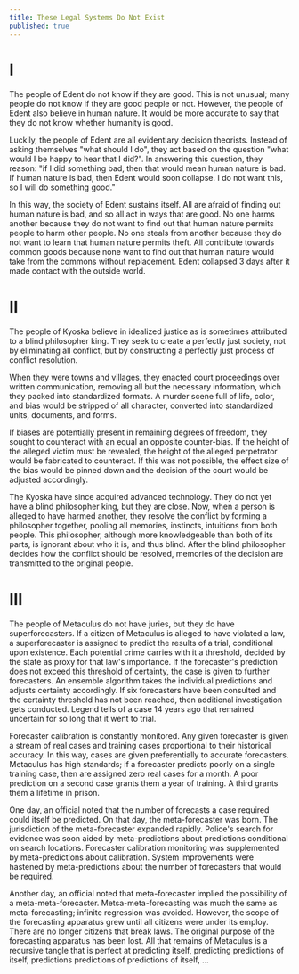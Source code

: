 ```yaml
---
title: These Legal Systems Do Not Exist
published: true
---
```


# I
The people of Edent do not know if they are good. This is not unusual; many people do not know if they are good people or not. However, the people of Edent also believe in human nature. It would be more accurate to say that they do not know whether humanity is good.

Luckily, the people of Edent are all evidentiary decision theorists. Instead of asking themselves "what should I do", they act based on the question "what would I be happy to hear that I did?". In answering this question, they reason: "if I did something bad, then that would mean human nature is bad. If human nature is bad, then Edent would soon collapse. I do not want this, so I will do something good."

In this way, the society of Edent sustains itself. All are afraid of finding out human nature is bad, and so all act in ways that are good. No one harms another because they do not want to find out that human nature permits people to harm other people. No one steals from another because they do not want to learn that human nature permits theft. All contribute towards common goods because none want to find out that human nature would take from the commons without replacement.
Edent collapsed 3 days after it made contact with the outside world.
# II
The people of Kyoska believe in idealized justice as is sometimes attributed to a blind philosopher king. They seek to create a perfectly just society, not by eliminating all conflict, but by constructing a perfectly just process of conflict resolution.

When they were towns and villages, they enacted court proceedings over written communication, removing all but the necessary information, which they packed into standardized formats. A murder scene full of life, color, and bias would be stripped of all character, converted into standardized units, documents, and forms.

If biases are potentially present in remaining degrees of freedom, they sought to counteract with an equal an opposite counter-bias. If the height of the alleged victim must be revealed, the height of the alleged perpetrator would be fabricated to counteract. If this was not possible, the effect size of the bias would be pinned down and the decision of the court would be adjusted accordingly.

The Kyoska have since acquired advanced technology. They do not yet have a blind philosopher king, but they are close. Now, when a person is alleged to have harmed another, they resolve the conflict by forming a philosopher together, pooling all memories, instincts, intuitions from both people. This philosopher, although more knowledgeable than both of its parts, is ignorant about who it is, and thus blind. After the blind philosopher decides how the conflict should be resolved, memories of the decision are transmitted to the original people.

# III

The people of Metaculus do not have juries, but they do have superforecasters. If a citizen of Metaculus is alleged to have violated a law, a superforecaster is assigned to predict the results of a trial, conditional upon existence. Each potential crime carries with it a threshold, decided by the state as proxy for that law's importance. If the forecaster's prediction does not exceed this threshold of certainty, the case is given to further forecasters. An ensemble algorithm takes the individual predictions and adjusts certainty accordingly. If six forecasters have been consulted and the certainty threshold has not been reached, then additional investigation gets conducted. Legend tells of a case 14 years ago that remained uncertain for so long that it went to trial.

Forecaster calibration is constantly monitored. Any given forecaster is given a stream of real cases and training cases proportional to their historical accuracy. In this way, cases are given preferentially to accurate forecasters. Metaculus has high standards; if a forecaster predicts poorly on a single training case, then are assigned zero real cases for a month. A poor prediction on a second case grants them a year of training. A third grants them a lifetime in prison. 

One day, an official noted that the number of forecasts a case required could itself be predicted. On that day, the meta-forecaster was born. The jurisdiction of the meta-forecaster expanded rapidly. Police's search for evidence was soon aided by meta-predictions about predictions conditional on search locations. Forecaster calibration monitoring was supplemented by meta-predictions about calibration. System improvements were hastened by meta-predictions about the number of forecasters that would be required.

Another day, an official noted that meta-forecaster implied the possibility of a meta-meta-forecaster. Metsa-meta-forecasting was much the same as meta-forecasting; infinite regression was avoided. However, the scope of the forecasting apparatus grew until all citizens were under its employ.
There are no longer citizens that break laws. The original purpose of the forecasting apparatus has been lost. All that remains of Metaculus is a recursive tangle that is perfect at predicting itself, predicting predictions of itself, predictions predictions of predictions of itself, ...
